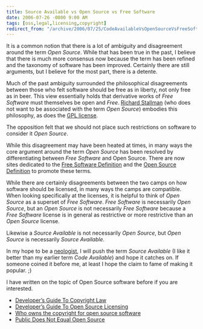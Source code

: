 ```yaml
---
title: Source Available vs Open Source vs Free Software
date: 2006-07-26 -0800 9:00 AM
tags: [oss,legal,licensing,copyright]
redirect_from: "/archive/2006/07/25/CodeAvailableVsOpenSourceVsFreeSoftware.aspx/"
---
```


It is a common notion that there is a lot of ambiguity and disagreement
around the term *Open Source*. While that has been true in the past, I
believe that there is much more consensus now because the term has been
refined and the taxonomy of software has been improved. Certainly there
are still arguments, but I believe for the most part, there is a
detente.

Much of the past ambiguity surrounded the philosophical disagreements
between those who felt software should be free as in liberty, not only
free as in beer. This view essentially holds that derivative works of
*Free Software* must themselves be open and *Free*. [Richard
Stallman](http://en.wikipedia.org/wiki/Richard_Stallman "Richard Stallman on Wikipedia")
(who does not want to be associated with the term *Open Source*)
embodies this philosophy, as does the [GPL
license](http://www.gnu.org/licenses/gpl.txt "GPL License in Plain Text").

The opposition felt that we should not place such restrictions on
software to consider it *Open Source*.

While this disagreement may have been heated at times, in many ways the
core argument around the term *Open Source* has been resolved by
differentiating between *Free Software* and Open Source. There are now
sites dedicated to the [Free Software
Definition](http://www.gnu.org/philosophy/free-sw.html "Free Software Definition")
and the [Open Source
Definition](http://www.opensource.org/docs/definition.php "Open Source Definition")
to promote these terms.

While there are certainly disagreements between the two camps on how
software should be licensed, in many ways the camps are compatible. When
looking specifically at the licenses, it is helpful to think of *Open
Source* as a superset of *Free Software*. *Free Software* is necessarily
*Open Source*, but an *Open Source* is not necessarily *Free Software*
because a *Free Software* license is in general as restrictive or more
restrictive than an *Open Source* license.

Likewise a *Source Available* is not necessarily *Open Source*, but
*Open Source* is necessarily *Source Available*.

In my hope to be a
[neologist](http://www.thefreedictionary.com/neologist "Person who coins new words"),
I will push the term *Source Available* (I like it better than my
earlier term *Code Available*) and hope it catches on. If someone coined
it before me, at least I hope the claim to fame of making it popular. ;)

I have written on the topic of Open Source software before if you are
interested.

- [Developer’s Guide To Copyright Law](https://haacked.com/archive/2006/01/24/TheDevelopersGuideToCopyrightLaw-Part1.aspx "Copyright Law")
- [Developer’s Guide To Open Source Licensing](https://haacked.com/archive/2006/01/24/DevelopersGuideToOpenSourceSoftwareLicensing.aspx "Licensing")
- [Who owns the copyright for open source software](https://haacked.com/archive/2006/01/26/WhoOwnstheCopyrightforAnOpenSourceProject.aspx "Who Owns The Copyright")
- [Public Does Not Equal Open Source](https://haacked.com/archive/2006/04/25/OpenSourceDistinctionAndSearch.aspx "Open Source Distinction")


